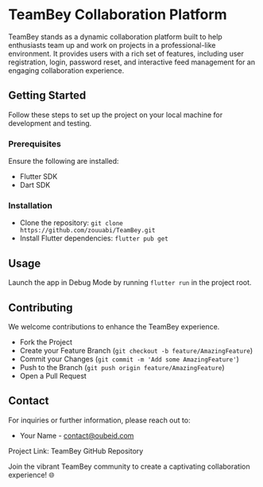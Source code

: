 # TeamBey Collaboration Platform

TeamBey stands as a dynamic collaboration platform built to help enthusiasts team up and work on projects in a professional-like environment. It provides users with a rich set of features, including user registration, login, password reset, and interactive feed management for an engaging collaboration experience.



## Getting Started

Follow these steps to set up the project on your local machine for development and testing.

### Prerequisites

Ensure the following are installed:

- Flutter SDK
- Dart SDK

### Installation

- Clone the repository: `git clone https://github.com/zouuabi/TeamBey.git`
- Install Flutter dependencies: `flutter pub get`

## Usage

Launch the app in Debug Mode by running `flutter run` in the project root.

## Contributing

We welcome contributions to enhance the TeamBey experience.

- Fork the Project
- Create your Feature Branch (`git checkout -b feature/AmazingFeature`)
- Commit your Changes (`git commit -m 'Add some AmazingFeature'`)
- Push to the Branch (`git push origin feature/AmazingFeature`)
- Open a Pull Request

## Contact

For inquiries or further information, please reach out to:

- Your Name - contact@oubeid.com

Project Link: TeamBey GitHub Repository

Join the vibrant TeamBey community to create a captivating collaboration experience! 🌐
